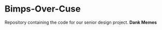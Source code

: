 # Bimps-Over-Cuse
Repository containing the code for our senior design project.
<strong>Dank Memes</strong>
